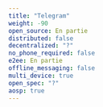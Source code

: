 ```yaml
---
title: "Telegram"
weight: -90
open_source: En partie
distributed: false
decentralized: "?"
no_phone_required: false
e2ee: En partie
offline_messaging: false
multi_device: true
open_spec: "?"
aosp: true
---
```



